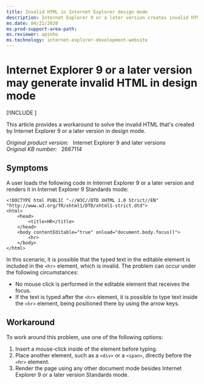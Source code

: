 ```yaml
---
title: Invalid HTML in Internet Explorer design mode
description: Internet Explorer 9 or a later version creates invalid HTML in design mode. A workaround is provided.
ms.date: 04/21/2020
ms.prod-support-area-path: 
ms.reviewer: apinho
ms.technology: internet-explorer-development-website
---
```

# Internet Explorer 9 or a later version may generate invalid HTML in design mode

[!INCLUDE [](../includes/browsers-important.md)]

This article provides a workaround to solve the invalid HTML that's created by Internet Explorer 9 or a later version in design mode.

_Original product version:_ &nbsp; Internet Explorer 9 and later versions  
_Original KB number:_ &nbsp; 2667114

## Symptoms

A user loads the following code in Internet Explorer 9 or a later version and renders it in Internet Explorer 9 Standards mode:

```aspx-csharp
<!DOCTYPE html PUBLIC "-//W3C//DTD XHTML 1.0 Strict//EN" "http://www.w3.org/TR/xhtml1/DTD/xhtml1-strict.dtd">
<html>
    <head>
        <title>HR</title>
    </head>
    <body contentEditable="true" onload="document.body.focus()">
        <hr>
    </body>
</html>
```

In this scenario, it is possible that the typed text in the editable element is included in the `<hr>` element, which is invalid. The problem can occur under the following circumstances:

- No mouse click is performed in the editable element that receives the focus.
- If the text is typed after the `<hr>` element, it is possible to type text inside the `<hr>` element, being positioned there by using the arrow keys.

## Workaround

To work around this problem, use one of the following options:

1. Insert a mouse-click inside of the element before typing.
2. Place another element, such as a `<div>` or a `<span>`, directly before the `<hr>` element.
3. Render the page using any other document mode besides Internet Explorer 9 or a later version Standards mode.
